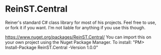 # ReinST.Central
Reiner's standard C# class library for most of his projects. Feel free to use, or fork it if you want. I'm not liable for anything if you use this though.

https://www.nuget.org/packages/ReinST.Central/
You can import this on your own project using the Nuget Package Manager. 
To install: "PM> Install-Package ReinST.Central -Version 1.0.0"
